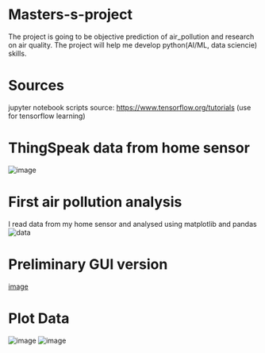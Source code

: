 # Masters-s-project
 
The project is going to be objective prediction of air_pollution and research on air quality.
The project will help me develop python(AI/ML, data sciencie) skills.

# Sources
jupyter notebook scripts source: https://www.tensorflow.org/tutorials (use for tensorflow learning)

# ThingSpeak data from home sensor
![image](https://user-images.githubusercontent.com/81580465/153488666-71f800fe-e6f7-47b1-a6a0-83c46aafccc6.png)


# First air pollution analysis
I read data from my home sensor and analysed using matplotlib and pandas
![data](https://user-images.githubusercontent.com/81580465/166743291-9b45169e-8867-40af-97c4-d0ae180bc7cf.png)



# Preliminary GUI version
[image](https://user-images.githubusercontent.com/81580465/154765455-f1a7b8e7-1995-471f-8857-fe852b5ec3da.png)

# Plot Data
![image](https://user-images.githubusercontent.com/81580465/154765497-f8755370-e31c-4893-af38-3e770ca9af3d.png)
![image](https://user-images.githubusercontent.com/81580465/154765548-8bf65986-837c-4b58-8b5a-9cbab57324e0.png)






